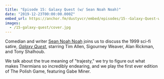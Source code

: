 ```yaml
---
title: "Episode 15: Galaxy Quest (w/ Sean Noah Noah)"
date: "2019-12-23T00:00:00.000Z"
embed_url: https://anchor.fm/dustyvcr/embed/episodes/15--Galaxy-Quest-w-Sean-Noah-Noah-e9ogk2
images:
  - /15-galaxy-quest/cover.jpg
---
```


Comedian and writer [Sean Noah Noah](https://twitter.com/seannoahnoah) joins us to discuss the 1999 sci-fi satire, [_Galaxy Quest_](https://www.imdb.com/title/tt0177789/), starring Tim Allen, Sigourney Weaver, Alan Rickman, and Tony Shalhoub.

We talk about the true meaning of "trajesty," we try to figure out what makes Thermians so incredibly endearing, and we play the first ever edition of The Polish Game, featuring Gabe Miner.

<!--more-->
